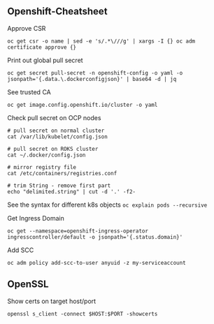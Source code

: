 ## Openshift-Cheatsheet

Approve CSR

`oc get csr -o name | sed -e 's/.*\///g' | xargs -I {} oc adm certificate approve {}`


Print out global pull secret

`oc get secret pull-secret -n openshift-config -o yaml -o jsonpath='{.data.\.dockerconfigjson}' | base64 -d | jq`


See trusted CA

`oc get image.config.openshift.io/cluster -o yaml`


Check pull secret on OCP nodes
```
# pull secret on normal cluster
cat /var/lib/kubelet/config.json

# pull secret on ROKS cluster
cat ~/.docker/config.json

# mirror registry file
cat /etc/containers/registries.conf

# trim String - remove first part
echo "delimited.string" | cut -d '.' -f2-
```

See the syntax for different k8s objects
`oc explain pods --recursive`

Get Ingress Domain

`oc get --namespace=openshift-ingress-operator ingresscontroller/default -o jsonpath='{.status.domain}'`

Add SCC

`oc adm policy add-scc-to-user anyuid -z my-serviceaccount`

## OpenSSL

Show certs on target host/port

`openssl s_client -connect $HOST:$PORT -showcerts`
